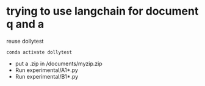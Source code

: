 # trying to use langchain for document q and a

reuse dollytest
```
conda activate dollytest

```

* put a .zip in /documents/myzip.zip
* Run experimental/A1*.py
* Run experimental/B1*.py

